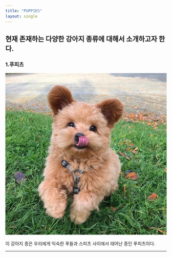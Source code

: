 ```yaml
---
title: "PUPPIES"
layout: single
---
```

현재 존재하는 다양한 강아지 종류에 대해서 소개하고자 한다.  
---
### 1.푸피츠

![dog1](/assets/images/puppy.jpg)

이 강아지 종은 우리에게 익숙한 푸들과 스피츠 사이에서 태어난 종인 푸피츠이다. 


---
